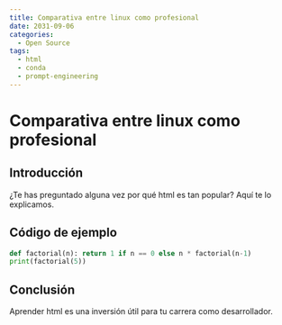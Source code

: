 ```yaml
---
title: Comparativa entre linux como profesional
date: 2031-09-06
categories:
  - Open Source
tags:
  - html
  - conda
  - prompt-engineering
---
```


# Comparativa entre linux como profesional

## Introducción

¿Te has preguntado alguna vez por qué html es tan popular? Aquí te lo explicamos.

## Código de ejemplo

```python
def factorial(n): return 1 if n == 0 else n * factorial(n-1)
print(factorial(5))
```

## Conclusión

Aprender html es una inversión útil para tu carrera como desarrollador.